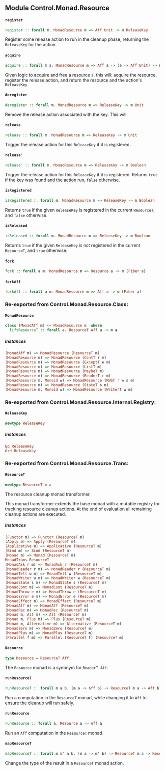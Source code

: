 ## Module Control.Monad.Resource

#### `register`

``` purescript
register :: forall m. MonadResource m => Aff Unit -> m ReleaseKey
```

Register some release action to run in the cleanup phase, returning the `ReleaseKey` for the action.

#### `acquire`

``` purescript
acquire :: forall m a. MonadResource m => Aff a -> (a -> Aff Unit) -> m (Tuple ReleaseKey a)
```

Given logic to acquire and free a resource `a`, this will: acquire the resource, register the release action, and
return the resource and the action's `ReleaseKey`

#### `deregister`

``` purescript
deregister :: forall m. MonadResource m => ReleaseKey -> m Unit
```

Remove the release action associated with the key. This will

#### `release`

``` purescript
release :: forall m. MonadResource m => ReleaseKey -> m Unit
```

Trigger the release action for this `ReleaseKey` if it is registered.

#### `release'`

``` purescript
release' :: forall m. MonadResource m => ReleaseKey -> m Boolean
```

Trigger the release action for this `ReleaseKey` if it is registered. Returns `true` if the key was found and the
action run, `false` otherwise.

#### `isRegistered`

``` purescript
isRegistered :: forall m. MonadResource m => ReleaseKey -> m Boolean
```

Returns `true` if the given `ReleaseKey` is registered in the current `ResourceT`, and `false` otherwise.

#### `isReleased`

``` purescript
isReleased :: forall m. MonadResource m => ReleaseKey -> m Boolean
```

Returns `true` if the given `ReleaseKey` is not registered in the current `ResourceT`, and `true` otherwise.

#### `fork`

``` purescript
fork :: forall a m. MonadResource m => Resource a -> m (Fiber a)
```

#### `forkAff`

``` purescript
forkAff :: forall a m. MonadResource m => Aff a -> m (Fiber a)
```


### Re-exported from Control.Monad.Resource.Class:

#### `MonadResource`

``` purescript
class (MonadAff m) <= MonadResource m  where
  liftResourceT :: forall a. ResourceT Aff a -> m a
```

##### Instances
``` purescript
(MonadAff m) => MonadResource (ResourceT m)
(MonadResource m) => MonadResource (ContT r m)
(MonadResource m) => MonadResource (ExceptT e m)
(MonadResource m) => MonadResource (ListT m)
(MonadResource m) => MonadResource (MaybeT m)
(MonadResource m) => MonadResource (ReaderT r m)
(MonadResource m, Monoid w) => MonadResource (RWST r w s m)
(MonadResource m) => MonadResource (StateT s m)
(MonadResource m, Monoid w) => MonadResource (WriterT w m)
```

### Re-exported from Control.Monad.Resource.Internal.Registry:

#### `ReleaseKey`

``` purescript
newtype ReleaseKey
```

##### Instances
``` purescript
Eq ReleaseKey
Ord ReleaseKey
```

### Re-exported from Control.Monad.Resource.Trans:

#### `ResourceT`

``` purescript
newtype ResourceT m a
```

The resource cleanup monad transformer.

This monad transformer extends the base monad with a mutable registry for tracking resource cleanup actions.
At the end of evaluation all remaining cleanup actions are executed.

##### Instances
``` purescript
(Functor m) => Functor (ResourceT m)
(Apply m) => Apply (ResourceT m)
(Applicative m) => Applicative (ResourceT m)
(Bind m) => Bind (ResourceT m)
(Monad m) => Monad (ResourceT m)
MonadTrans ResourceT
(MonadAsk r m) => MonadAsk r (ResourceT m)
(MonadReader r m) => MonadReader r (ResourceT m)
(MonadTell w m) => MonadTell w (ResourceT m)
(MonadWriter w m) => MonadWriter w (ResourceT m)
(MonadState s m) => MonadState s (ResourceT m)
(MonadCont m) => MonadCont (ResourceT m)
(MonadThrow e m) => MonadThrow e (ResourceT m)
(MonadError e m) => MonadError e (ResourceT m)
(MonadEffect m) => MonadEffect (ResourceT m)
(MonadAff m) => MonadAff (ResourceT m)
(MonadRec m) => MonadRec (ResourceT m)
(Monad m, Alt m) => Alt (ResourceT m)
(Monad m, Plus m) => Plus (ResourceT m)
(Monad m, Alternative m) => Alternative (ResourceT m)
(MonadZero m) => MonadZero (ResourceT m)
(MonadPlus m) => MonadPlus (ResourceT m)
(Parallel f m) => Parallel (ResourceT f) (ResourceT m)
```

#### `Resource`

``` purescript
type Resource = ResourceT Aff
```

The `Resource` monad is a synonym for `ReaderT Aff`.

#### `runResourceT`

``` purescript
runResourceT :: forall m a b. (m a -> Aff b) -> ResourceT m a -> Aff b
```

Run a computation in the `ResourceT` monad, while changing it to `Aff` to ensure the cleanup will run safely.

#### `runResource`

``` purescript
runResource :: forall a. Resource a -> Aff a
```

Run an `Aff` computation in the `ResourceT` monad.

#### `mapResourceT`

``` purescript
mapResourceT :: forall m m' a b. (m a -> m' b) -> ResourceT m a -> ResourceT m' b
```

Change the type of the result in a `ResourceT` monad action.

